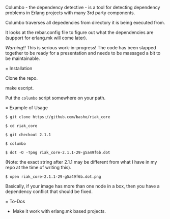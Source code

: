 Columbo - the dependency detective - is a tool for detecting dependency problems in Erlang projects with many 3rd party components.

Columbo traverses all depedencies from directory it is being executed from.

It looks at the rebar.config file to figure out what the dependencies are (support for erlang.mk will come later).

*Warning!!* This is serious work-in-progress! The code has been slapped together to be ready for a presentation and needs to be massaged a bit to be maintainable.

= Installation

Clone the repo.

make escript.

Put the `columbo` script somewhere on your path.

= Example of Usage

`$ git clone https://github.com/basho/riak_core` 

`$ cd riak_core` 

`$ git checkout 2.1.1` 

`$ columbo` 

`$ dot -O -Tpng riak_core-2.1.1-29-g5a49f6b.dot` 

(Note: the exact string after 2.1.1 may be different from what I have in my repo at the time of writing this).

`$ open riak_core-2.1.1-29-g5a49f6b.dot.png` 

Basically, if your image has more than one node in a box, then you have a dependency conflict that should be fixed.

= To-Dos

* Make it work with erlang.mk based projects.
